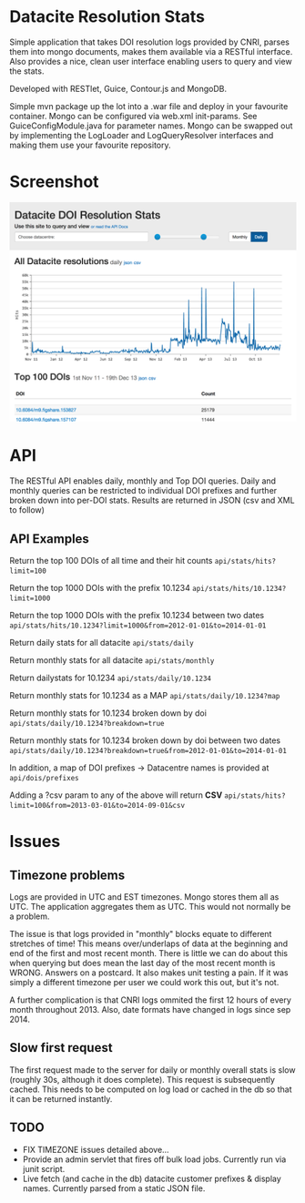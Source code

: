Datacite Resolution Stats
=========================

Simple application that takes DOI resolution logs provided by CNRI, parses them into mongo documents, makes them available via a RESTful interface.  Also provides a nice, clean user interface enabling users to query and view the stats.

Developed with RESTlet, Guice, Contour.js and MongoDB.

Simple mvn package up the lot into a .war file and deploy in your favourite container.  Mongo can be configured via web.xml init-params.  See GuiceConfigModule.java for parameter names.  Mongo can be swapped out by implementing the LogLoader and LogQueryResolver interfaces and making them use your favourite repository.

Screenshot
==========
![Screenshot](datacite-screenshot.png)

API
===
The RESTful API enables daily, monthly and Top DOI queries.  Daily and monthly queries can be restricted to individual DOI prefixes and further broken down into per-DOI stats.  Results are returned in JSON (csv and XML to follow)

API Examples
--------
Return the top 100 DOIs of all time and their hit counts
`api/stats/hits?limit=100`

Return the top 1000 DOIs with the prefix 10.1234
`api/stats/hits/10.1234?limit=1000`

Return the top 1000 DOIs with the prefix 10.1234 between two dates
`api/stats/hits/10.1234?limit=1000&from=2012-01-01&to=2014-01-01`

Return daily stats for all datacite
`api/stats/daily`

Return monthly stats for all datacite
`api/stats/monthly`

Return dailystats for 10.1234
`api/stats/daily/10.1234`

Return monthly stats for 10.1234 as a MAP
`api/stats/daily/10.1234?map`

Return monthly stats for 10.1234 broken down by doi
`api/stats/daily/10.1234?breakdown=true`

Return monthly stats for 10.1234 broken down by doi between two dates
`api/stats/daily/10.1234?breakdown=true&from=2012-01-01&to=2014-01-01`

In addition, a map of DOI prefixes -> Datacentre names is provided at
`api/dois/prefixes`

Adding a ?csv param to any of the above will return **CSV**
`api/stats/hits?limit=100&from=2013-03-01&to=2014-09-01&csv`

Issues
======

Timezone problems
-----------------

Logs are provided in UTC and EST timezones.  Mongo stores them all as UTC.  The application aggregates them as UTC.  This would not normally be a problem.

The issue is that logs provided in "monthly" blocks equate to different stretches of time!  This means over/underlaps of data at the beginning and end of the first and most recent month.  There is little we can do about this when querying but does mean the last day of the most recent month is WRONG.  Answers on a postcard.  It also makes unit testing a pain.  If it was simply a different timezone per user we could work this out, but it's not.

A further complication is that CNRI logs ommited the first 12 hours of every month throughout 2013.  Also, date formats have changed in logs since sep 2014.

Slow first request
------------------

The first request made to the server for daily or monthly overall stats is slow (roughly 30s, although it does complete).  This request is subsequently cached. This needs to be computed on log load or cached in the db so that it can be returned instantly.

TODO
----

* FIX TIMEZONE issues detailed above...
* Provide an admin servlet that fires off bulk load jobs.  Currently run via junit script.
* Live fetch (and cache in the db) datacite customer prefixes & display names.  Currently parsed from a static JSON file.